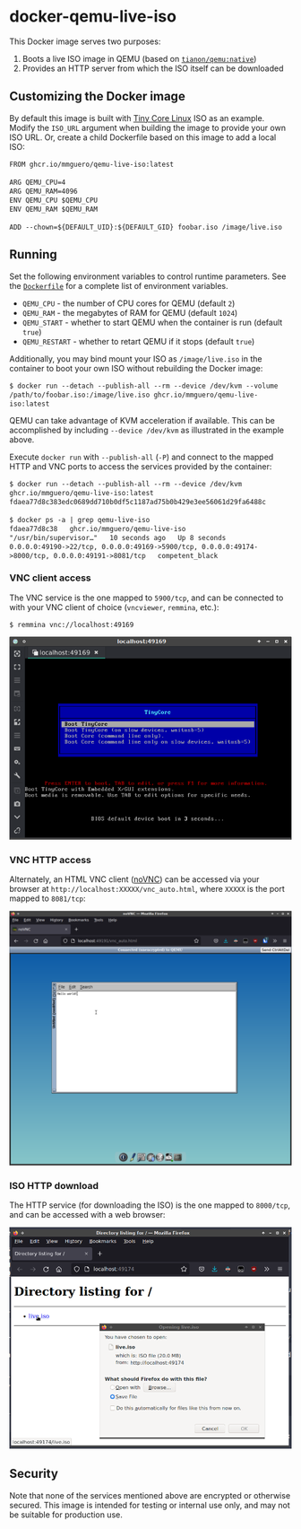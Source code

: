 # docker-qemu-live-iso

This Docker image serves two purposes:

1. Boots a live ISO image in QEMU (based on [`tianon/qemu:native`](https://github.com/tianon/docker-qemu))
2. Provides an HTTP server from which the ISO itself can be downloaded

## Customizing the Docker image

By default this image is built with [Tiny Core Linux](http://www.tinycorelinux.net/) ISO as an example. Modify the `ISO_URL` argument when building the image to provide your own ISO URL. Or, create a child Dockerfile based on this image to add a local ISO:

```
FROM ghcr.io/mmguero/qemu-live-iso:latest

ARG QEMU_CPU=4
ARG QEMU_RAM=4096
ENV QEMU_CPU $QEMU_CPU
ENV QEMU_RAM $QEMU_RAM

ADD --chown=${DEFAULT_UID}:${DEFAULT_GID} foobar.iso /image/live.iso
```

## Running

Set the following environment variables to control runtime parameters. See the [`Dockerfile`](Dockerfile) for a complete list of environment variables.

* `QEMU_CPU` - the number of CPU cores for QEMU (default `2`)
* `QEMU_RAM` - the megabytes of RAM for QEMU (default `1024`)
* `QEMU_START` - whether to start QEMU when the container is run (default `true`)
* `QEMU_RESTART` - whether to retart QEMU if it stops (default `true`)

Additionally, you may bind mount your ISO as `/image/live.iso` in the container to boot your own ISO without rebuilding the Docker image:

```
$ docker run --detach --publish-all --rm --device /dev/kvm --volume /path/to/foobar.iso:/image/live.iso ghcr.io/mmguero/qemu-live-iso:latest
```

QEMU can take advantage of KVM acceleration if available. This can be accomplished by including `--device /dev/kvm` as illustrated in the example above.

Execute `docker run` with `--publish-all` (`-P`) and connect to the mapped HTTP and VNC ports to access the services provided by the container:

```
$ docker run --detach --publish-all --rm --device /dev/kvm ghcr.io/mmguero/qemu-live-iso:latest
fdaea77d8c383edc0689dd710b0df5c1187ad75b0b429e3ee56061d29fa6488c

$ docker ps -a | grep qemu-live-iso
fdaea77d8c38   ghcr.io/mmguero/qemu-live-iso      "/usr/bin/supervisor…"   10 seconds ago   Up 8 seconds    0.0.0.0:49190->22/tcp, 0.0.0.0:49169->5900/tcp, 0.0.0.0:49174->8000/tcp, 0.0.0.0:49191->8081/tcp   competent_black

```

### VNC client access

The VNC service is the one mapped to `5900/tcp`, and can be connected to with your VNC client of choice (`vncviewer`, `remmina`, etc.):

```
$ remmina vnc://localhost:49169
```

![](./.screenshots/vnc.png)

### VNC HTTP access

Alternately, an HTML VNC client ([noVNC](https://github.com/novnc/noVNC)) can be accessed via your browser at `http://localhost:XXXXX/vnc_auto.html`, where `XXXXX` is the port mapped to `8081/tcp`:

![](./.screenshots/novnc.png)

### ISO HTTP download

The HTTP service (for downloading the ISO) is the one mapped to `8000/tcp`, and can be accessed with a web browser:

![](./.screenshots/web.png)

## Security

Note that none of the services mentioned above are encrypted or otherwise secured. This image is intended for testing or internal use only, and may not be suitable for production use.